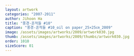 ```yaml
---
layout: artwork
categories: "2007-2011"
author: Jihoon Ha
title: "풍경-흔적들 #10"
caption: "풍경-흔적들 #10_oil on paper_25×25㎝_2009"
image: /assets/images/artworks/2009/artwork030.jpg
thumb: /assets/images/artworks/2009/thumbs/artwork030.jpg
order: 1010
sizeScore: 01
---
```

